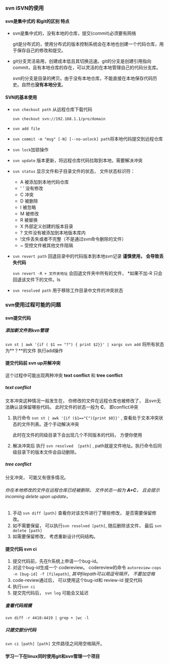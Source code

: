 ### svn iSVN的使用

#### svn是集中式的 和git的区别 特点

- svn是集中式的，没有本地的仓库，提交(commit)必须要有网络

  git是分布式的，使用分布式的版本控制系统会在本地也创建一个代码仓库，用于保存自己的修改和提交。

- git分支灵活易用，创建成本低且其切换迅速。git的分支是创建引用指向commit，且有本地仓库的存在，可以灵活的在本地管理自己的代码分支库。

  svn的分支是目录的拷贝。由于没有本地仓库，不能直接在本地保存代码历史。自然也**没有本地分支**。



#### SVN的基本使用

- `svn checkout path` 从远程仓库下载代码

  ```shell
  svn checkout svn://192.168.1.1/pro/domain
  ```

- `svn add file`  

- `svn commit -m "msg" [-N] [--no-unlock] path`将本地代码提交到远程仓库

- `svn lock`加锁操作

- `svn update` 版本更新，将远程仓库代码拉取到本地，需要解决冲突

- `svn status`  显示文件和子目录文件的状态，  文件状态标识符：

  - A 被添加到本地代码仓库
  - ' ' 没有修改
  - C 冲突
  - D 被删除
  - I 被忽略
  - M 被修改
  - R 被替换
  - X 外部定义创建的版本目录
  - ? 文件没有被添加到本地版本库内
  - !文件丢失或者不完整（不是通过svn命令删除的文件）
  - ~ 受控文件被其他文件阻隔

- `svn revert path`   回退目录中的代码版本到本地svn记录  **谨慎使用， 会导致丢失代码**

  `svn revert -R + 文件夹地址`  会回退文件夹中所有的文件， *如果不加-R 只会回退该文件下的文件。ls

- `svn resolved path` 用于移除工作目录中文件的冲突状态

### svn使用过程可能的问题

#### svn提交代码

##### 添加新文件到svn管理

`svn st | awk '{if ( $1 == "?") { print $2}}' | xargs svn add`  将所有状态为**？**的文件 执行add操作



#### 提交代码前   svn up并解冲突

这个过程中可能出现两种冲突 **text conflict** 和 **tree conflict**

##### text  conflict

文本冲突这种情况一般发生在， 你修改的文件在远程仓库也被修改了， 且svn无法确认该保留哪些代码。  此时文件的状态一般为 **C**， 即conflict冲突

1. 执行命令 `svn st | awk '{if ($1=="C"){print $0}}'`  , 查看处于文本冲突状态的文件列表。逐个手动解决冲突

   此时在文件的同级目录下会出现几个不同版本的代码， 方便你使用

2. 解决冲突后 执行 `svn resolved  [path]` , path就是文件地址。执行命令后同级目录下的版本文件会自动删除。

##### tree  conflict

分支冲突， 可能又有很多情况。

###### 你在本地修改的文件在远程仓库已经被删除。 文件状态一般为 **A+C**， 且会提示*incoming delete upon update*。 

1. 手动 `svn diff [path]` 查看你对该文件进行了哪些修改， 是否需要保留修改。
2. 如不需要保留， 可以执行`svn resolved [path]`,  随后删除该文件， 最后 `svn delete [path]`
3. 如需要保留修改， 考虑重新设计代码结构。



#### 提交代码 svn ci

1. 提交代码前，先在fr系统上申请一个bug-id。 
2. 对这个bug-id生成一个 codereview。  codereview的命令 `autoreview-cops -n [bug-id] -f [filepath]`, *其中filepath可以用逗号隔开， 不要加空格*
3. code-review通过后， 可以使用这个bug-id和 review-id 提交代码
4. 执行`svn ci`
5. 提交完代码后， `svn log` 可能会又延迟

##### 查看代码规模

`svn diff -r 4418:4419 | grep + |wc -l`



##### 只提交部分代码

`svn ci [path] [path]`   文件路径之间用空格隔开。

#### 学习一下在linux同时使用git和svn管理一个项目